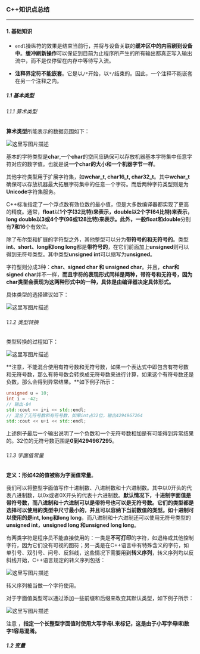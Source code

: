 ### C++知识点总结

------

#### 1. 基础知识

* `endl`操纵符的效果是结束当前行，并将与设备关联的**缓冲区中的内容刷到设备中**。**缓冲刷新操作**可以保证到目前为止程序所产生的所有输出都真正写入输出流中，而不是仅停留在内存中等待写入流。

* **注释界定符不能嵌套**。它是以`/*`开始，以`*/`结束的。因此，一个注释不能嵌套在另一个注释之内。

##### 1.1 基本类型

###### 1.1.1 算术类型

**算术类型**所能表示的数据范围如下：

![这里写图片描述](http://img.blog.csdn.net/20170213132504102?watermark/2/text/aHR0cDovL2Jsb2cuY3Nkbi5uZXQvbGMwMTM=/font/5a6L5L2T/fontsize/400/fill/I0JBQkFCMA==/dissolve/70/gravity/SouthEast)

基本的字符类型是**char**,一个**char**的空间应确保可以存放机器基本字符集中任意字符对应的数字值。也就是说**一个char的大小和一个机器字节一样**。

其他字符类型用于扩展字符集，如**wchar_t, char16_t, char32_t**。其中**wchar_t**确保可以存放机器最大拓展字符集中的任意一个字符。而后两种字符类型则是为**Unicode**字符集服务。

C++标准指定了一个浮点数有效位数的最小值，但是大多数编译器都实现了更高的精度。通常，**float**以**1个字(32比特)**来表示，**double**以**2个字(64比特)**来表示，**long double**以**3或4个字(96或128比特)**来表示。此外，一般**float和double**分别有**7和16**个有效位。

除了布尔型和扩展的字符型之外，其他整型可以分为**带符号的和无符号的**。类型**int、short、long和long long**都是**带符号的**，在它们前面加上**unsigned**则可以得到无符号类型。其中类型**unsigned int**可以缩写为**unsigned**。

字符型则分成3种：**char、signed char 和 unsigned char**。并且，**char和signed char**并不一样，**而且字符的表现形式同样是两种，带符号和无符号，因为char类型会表现为这两种形式中的一种，具体是由编译器决定具体形式。**

具体类型的选择建议如下：

![这里写图片描述](http://img.blog.csdn.net/20170213133902606?watermark/2/text/aHR0cDovL2Jsb2cuY3Nkbi5uZXQvbGMwMTM=/font/5a6L5L2T/fontsize/400/fill/I0JBQkFCMA==/dissolve/70/gravity/SouthEast)

###### 1.1.2 类型转换

类型转换的过程如下：

![这里写图片描述](http://img.blog.csdn.net/20170213134501678?watermark/2/text/aHR0cDovL2Jsb2cuY3Nkbi5uZXQvbGMwMTM=/font/5a6L5L2T/fontsize/400/fill/I0JBQkFCMA==/dissolve/70/gravity/SouthEast)

**注意，不能混合使用有符号数和无符号数，如果一个表达式中即包含有符号数和无符号数，那么有符号数会转换成无符号数来进行计算，如果这个有符号数还是负数，那么会得到异常结果。**如下例子所示：

```c++
unsigned u = 10;
int i = -42;
// 输出-84
std::cout << i+i << std::endl;   
// 混合了无符号数和有符号数，如果int占32位，输出4294967264
std::cout << u+i << std::endl;  
```

上述例子最后一个输出说明了一个负数和一个无符号数相加是有可能得到异常结果的。32位的无符号数范围是**0到4294967295**。

###### 1.1.3 字面值常量

**定义：**形如42的值被称为**字面值常量**。

我们可以将整型字面值写作十进制数、八进制数和十六进制数。其中以0开头的代表八进制数，以0x或者0X开头的代表十六进制数。**默认情况下，十进制字面值是带符号数，而八进制和十六进制可以是带符号也可以是无符号数。它们的类型都是选择可以使用的类型中尺寸最小的，并且可以容纳下当前数值的类型。**如十进制可以使用的是**int, long和long long**，而八进制和十六进制还可以使用无符号类型的**unsigned int，unsigned long 和unsigned long long**。

有两类字符是程序员不能直接使用的：一类是**不可打印**的字符，如退格或其他控制字符，因为它们没有可视的图符；另一类是在C++语言中有特殊含义的字符，如单引号、双引号、问号、反斜线，这些情况下需要用到**转义序列**，转义序列均以反斜线开始，C++语言规定的转义序列包括：

![这里写图片描述](http://img.blog.csdn.net/20170213140817117?watermark/2/text/aHR0cDovL2Jsb2cuY3Nkbi5uZXQvbGMwMTM=/font/5a6L5L2T/fontsize/400/fill/I0JBQkFCMA==/dissolve/70/gravity/SouthEast)

转义序列被当做一个字符使用。

对于字面值类型可以通过添加一些前缀和后缀来改变其默认类型，如下例子所示：

![这里写图片描述](http://img.blog.csdn.net/20170213141100512?watermark/2/text/aHR0cDovL2Jsb2cuY3Nkbi5uZXQvbGMwMTM=/font/5a6L5L2T/fontsize/400/fill/I0JBQkFCMA==/dissolve/70/gravity/SouthEast)

注意 ，**指定一个长整型字面值时使用大写字母L来标记，这是由于小写字母l和数字1容易混淆。**

##### 1.2 变量

